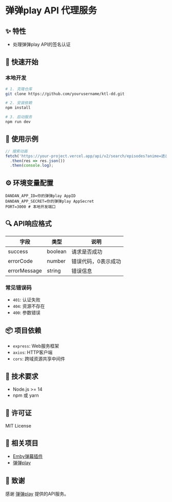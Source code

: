 # 弹弹play API 代理服务

## ✨ 特性

-  处理弹弹play API的签名认证

## 🚀 快速开始

### 本地开发

```bash
# 1. 克隆仓库
git clone https://github.com/yourusername/ktl-dd.git

# 2. 安装依赖
npm install

# 3. 启动服务
npm run dev
```

## 📝 使用示例

```javascript
// 搜索动画
fetch('https://your-project.vercel.app/api/v2/search/episodes?anime=进击的巨人')
  .then(res => res.json())
  .then(console.log);
```

## ⚙️ 环境变量配置

```env
DANDAN_APP_ID=你的弹弹play AppID
DANDAN_APP_SECRET=你的弹弹play AppSecret
PORT=3000 # 本地开发端口
```

## 🔍 API响应格式

| 字段 | 类型 | 说明 |
|------|------|------|
| success | boolean | 请求是否成功 |
| errorCode | number | 错误代码，0表示成功 |
| errorMessage | string | 错误信息 |

### 常见错误码

- `401`: 认证失败
- `404`: 资源不存在
- `400`: 参数错误

## 📦 项目依赖

- `express`: Web服务框架
- `axios`: HTTP客户端
- `cors`: 跨域资源共享中间件

## 🔧 技术要求

- Node.js >= 14
- npm 或 yarn

## 📄 许可证

MIT License

## 🔗 相关项目

- [Emby弹幕插件](https://github.com/kutongling/dd-danmaku)
- [弹弹play](https://www.dandanplay.com/)

## 💖 致谢

感谢 [弹弹play](https://www.dandanplay.com) 提供的API服务。
